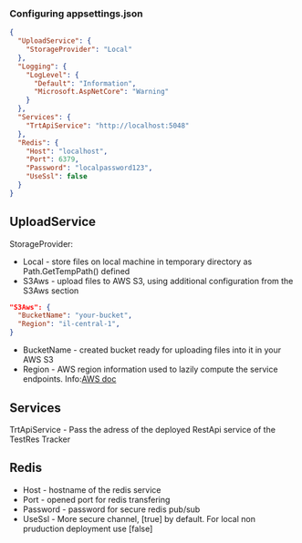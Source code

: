 ### Configuring appsettings.json
  
```json
{
  "UploadService": {
    "StorageProvider": "Local"
  },
  "Logging": {
    "LogLevel": {
      "Default": "Information",
      "Microsoft.AspNetCore": "Warning"
    }
  },
  "Services": {
    "TrtApiService": "http://localhost:5048"
  },
  "Redis": {
    "Host": "localhost",
    "Port": 6379,
    "Password": "localpassword123",
    "UseSsl": false
  }
}
```
  
## UploadService
StorageProvider:
* Local - store files on local machine in temporary directory as Path.GetTempPath() defined
* S3Aws - upload files to AWS S3, using additional configuration from the S3Aws section
  
```json
"S3Aws": {
  "BucketName": "your-bucket",
  "Region": "il-central-1",
}
```
  
* BucketName - created bucket ready for uploading files into it in your AWS S3
* Region - AWS region information used to lazily compute the service endpoints. Info:[AWS doc](https://docs.aws.amazon.com/general/latest/gr/rande.html)
  
## Services
TrtApiService - Pass the adress of the deployed RestApi service of the TestRes Tracker
  
## Redis
* Host - hostname of the redis service
* Port - opened port for redis transfering
* Password - password for secure redis pub/sub
* UseSsl - More secure channel, [true] by default. For local non pruduction deployment use [false]

